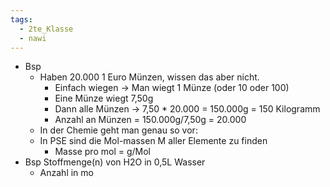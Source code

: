 ```yaml
---
tags:
  - 2te_Klasse
  - nawi
---
```

- Bsp
    - Haben 20.000 1 Euro Münzen, wissen das aber nicht.
        - Einfach wiegen → Man wiegt 1 Münze (oder 10 oder 100)
        - Eine Münze wiegt 7,50g
        - Dann alle Münzen → 7,50 * 20.000 = 150.000g = 150 Kilogramm
        - Anzahl an Münzen = 150.000g/7,50g = 20.000
    - In der Chemie geht man genau so vor:
    - In PSE sind die Mol-massen M aller Elemente zu finden
        - Masse pro mol = g/Mol
- Bsp Stoffmenge(n) von H2O in 0,5L Wasser 
	- Anzahl in mo